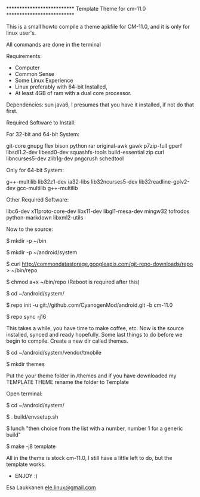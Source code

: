 ************************** Template Theme for cm-11.0 **************************

This is a small howto compile a theme apkfile for CM-11.0, and it is only for linux user's.

All commands are done in the terminal

Requirements:
- Computer
- Common Sense
- Some Linux Experience
- Linux preferably with 64-bit Installed,
- At least 4GB of ram with a dual core processor.

Dependencies: sun java6, I presumes that you have it installed, if not do that first.

Required Software to Install:

For 32-bit and 64-bit System:

 git-core gnupg flex bison python rar original-awk gawk p7zip-full gperf libsdl1.2-dev libesd0-dev squashfs-tools build-essential zip curl   libncurses5-dev zlib1g-dev pngcrush schedtool

Only for 64-bit System:

 g++-multilib lib32z1-dev ia32-libs lib32ncurses5-dev lib32readline-gplv2-dev gcc-multilib g++-multilib

Other Required Software:

 libc6-dev x11proto-core-dev libx11-dev libgl1-mesa-dev mingw32 tofrodos python-markdown libxml2-utils

Now to the source:

$ mkdir -p ~/bin

$ mkdir -p ~/android/system

$ curl http://commondatastorage.googleapis.com/git-repo-downloads/repo > ~/bin/repo

$ chmod a+x ~/bin/repo (Reboot is required after this)

$ cd ~/android/system/

$ repo init -u git://github.com/CyanogenMod/android.git -b cm-11.0

$ repo sync -j16

This takes a while, you have time to make coffee, etc.
Now is the source installed, synced and ready hopefully.
Some last things to do before we begin to compile.
Create a new dir called themes.

$ cd ~/android/system/vendor/tmobile

$ mkdir themes

Put the your theme folder in /themes and if you have downloaded my TEMPLATE THEME rename the folder to Template

Open terminal:

$ cd ~/android/system/

$ . build/envsetup.sh

$ lunch   "then choice from the list with a number, number 1 for a generic build"

$ make -j8 template

All in the theme is stock cm-11.0, I still have a little left to do, but the template works.

- ENJOY :)

Esa Laukkanen <ele.linux@gmail.com>
